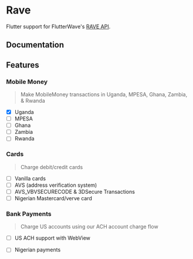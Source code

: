 # Rave

Flutter support for FlutterWave's [RAVE API](https://rave.flutterwave.com/login).

## Documentation

## Features

### Mobile Money

> Make MobileMoney transactions in  Uganda,  MPESA, Ghana, Zambia, & Rwanda

- [X] Uganda
- [ ] MPESA
- [ ] Ghana
- [ ] Zambia
- [ ] Rwanda

### Cards

> Charge debit/credit cards

- [ ] Vanilla cards
- [ ] AVS (address verification system) 
- [ ] AVS_VBVSECURECODE & 3DSecure Transactions
- [ ] Nigerian Mastercard/verve card

### Bank Payments

> Charge US accounts using our ACH account charge flow

- [ ] US ACH support with WebView
- [ ] Nigerian payments

